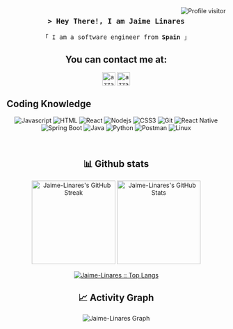 <a href="https://komarev.com/ghpvc/?username=Jaime-Linares">
  <img align="right" src="https://komarev.com/ghpvc/?username=Jaime-Linares&label=Profile_visitors&color=red&style=flat" alt="Profile visitor" />
</a>

<!-- Intro  -->
<h3 align="center">
        <samp>&gt; Hey There!, I am Jaime Linares</samp>
</h3>


<p align="center"> 
  <samp>
    「 I am a software engineer from <b>Spain</b> 」
    <br>
  </samp>
</p>

<!-- Contact Section -->
<h2 align="center">You can contact me at:</h2>
    <p align="center">
      <a href="https://linkedin.com/in/jaime-linares-barrera" target="blank"><img align="center"
         src="https://img.shields.io/badge/linkedin-%231DA1F2.svg?style=for-the-badge&logo=linkedin&logoColor=white"
         alt="azzar" height="30"/></a>
      <a href="mailto:jaimelinaresbarrera@gmail.com"><img align="center"
         src="https://img.shields.io/badge/gmail-EA4335.svg?style=for-the-badge&logo=gmail&logoColor=white"
         alt="azzar" height="30"/></a>
      <br>
    </p>

## Coding Knowledge
<div align ="center">
  
  ![Javascript](https://img.shields.io/badge/Javascript-F0DB4F?style=for-the-badge&labelColor=black&logo=javascript&logoColor=F0DB4F)
  ![HTML](https://img.shields.io/badge/HTML5-E34F26?style=for-the-badge&logo=html5&logoColor=white)
  ![React](https://img.shields.io/badge/-React-61DBFB?style=for-the-badge&labelColor=black&logo=react&logoColor=61DBFB)
  ![Nodejs](https://img.shields.io/badge/Nodejs-3C873A?style=for-the-badge&labelColor=black&logo=node.js&logoColor=3C873A)
  ![CSS3](https://img.shields.io/badge/CSS3-1572B6?style=for-the-badge&logo=css3&logoColor=white)
  ![Git](https://img.shields.io/badge/Git-F05032?style=for-the-badge&logo=git&logoColor=white)
  ![React Native](https://img.shields.io/badge/React_Native-20232A?style=for-the-badge&logo=react&logoColor=61DAFB)
  ![Spring Boot](https://img.shields.io/badge/Spring_Boot-3C873A?style=for-the-badge&labelColor=black&logo=springBoot&logoColor=3C873A) 
  ![Java](https://img.shields.io/badge/Java-%23004027?style=for-the-badge&logo=jameson&logoColor=orange&labelColor=black&color=blue)
  ![Python](https://img.shields.io/badge/Pyhton-%233776AB?style=for-the-badge&logo=python&logoColor=white)
  ![Postman](https://img.shields.io/badge/Postman-%23FF6C37?style=for-the-badge&logo=postman&labelColor=black)
  ![Linux](https://img.shields.io/badge/Linux-%23FCC624?style=for-the-badge&logo=linux&labelColor=black&color=blue)
  
</div>

<br/>


<!-- Stats Section -->

  <div>
    <h2 align="center"> 📊 Github stats </h2>
        <div align="center">
          <a href="https://git.io/streak-stats"><img alt="Jaime-Linares's GitHub Streak" src="https://github-readme-streak-stats.herokuapp.com/?user=Jaime-Linares&theme=dark" height="192px"/></a>
          <a href="https://github.com/anuraghazra/github-readme-stats"><img alt="Jaime-Linares's GitHub Stats" src="https://denvercoder1-github-readme-stats.vercel.app/api/?username=Jaime-Linares&show_icons=true&count_private=true&theme=dark&custom_title=Jaime-Linares's+GitHub+Stats" height="192px"/></a>
          <br/>
        </div>
        <p align="center">
          <a href="https://github.com/Jaime-Linares/">
          <img src="https://github-readme-stats.vercel.app/api/top-langs/?username=Jaime-Linares&langs_count=6&theme=nord_bright&layout=compact&hide_border=true" alt="Jaime-Linares :: Top Langs" />
          </a>
       </p>
  </div>    

<h2 align="center"> 📈 Activity Graph </h2>
<div align="center">
  
  ![Jaime-Linares Graph](http://github-profile-summary-cards.vercel.app/api/cards/profile-details?username=Jaime-Linares&theme=nord_bright)
  
</div>
